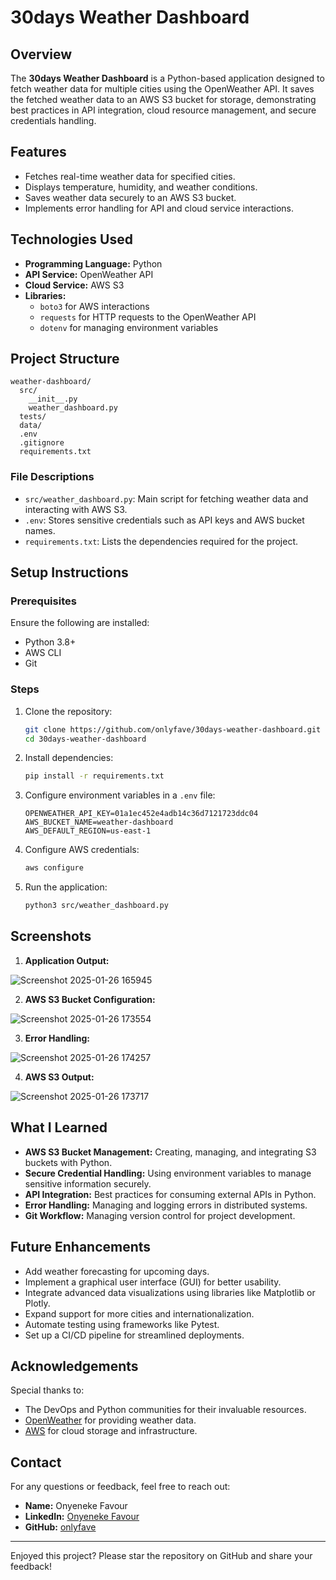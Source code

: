 
# 30days Weather Dashboard

## Overview
The **30days Weather Dashboard** is a Python-based application designed to fetch weather data for multiple cities using the OpenWeather API. It saves the fetched weather data to an AWS S3 bucket for storage, demonstrating best practices in API integration, cloud resource management, and secure credentials handling.

## Features
- Fetches real-time weather data for specified cities.
- Displays temperature, humidity, and weather conditions.
- Saves weather data securely to an AWS S3 bucket.
- Implements error handling for API and cloud service interactions.

## Technologies Used
- **Programming Language:** Python
- **API Service:** OpenWeather API
- **Cloud Service:** AWS S3
- **Libraries:**
  - `boto3` for AWS interactions
  - `requests` for HTTP requests to the OpenWeather API
  - `dotenv` for managing environment variables

## Project Structure
```
weather-dashboard/
  src/
    __init__.py
    weather_dashboard.py
  tests/
  data/
  .env
  .gitignore
  requirements.txt
```

### File Descriptions
- `src/weather_dashboard.py`: Main script for fetching weather data and interacting with AWS S3.
- `.env`: Stores sensitive credentials such as API keys and AWS bucket names.
- `requirements.txt`: Lists the dependencies required for the project.

## Setup Instructions

### Prerequisites
Ensure the following are installed:
- Python 3.8+
- AWS CLI
- Git

### Steps
1. Clone the repository:
   ```bash
   git clone https://github.com/onlyfave/30days-weather-dashboard.git
   cd 30days-weather-dashboard
   ```

2. Install dependencies:
   ```bash
   pip install -r requirements.txt
   ```

3. Configure environment variables in a `.env` file:
   ```plaintext
   OPENWEATHER_API_KEY=01a1ec452e4adb14c36d7121723ddc04
   AWS_BUCKET_NAME=weather-dashboard
   AWS_DEFAULT_REGION=us-east-1
   ```

4. Configure AWS credentials:
   ```bash
   aws configure
   ```

5. Run the application:
   ```bash
   python3 src/weather_dashboard.py
   ```

## Screenshots

1. **Application Output:**

![Screenshot 2025-01-26 165945](https://github.com/user-attachments/assets/3df8ec33-6476-4bb3-a331-b49d2d76374a)

2. **AWS S3 Bucket Configuration:**

![Screenshot 2025-01-26 173554](https://github.com/user-attachments/assets/2acbcb7f-d9e8-4b6b-a483-5f29019ad7b0)


3. **Error Handling:**
   
![Screenshot 2025-01-26 174257](https://github.com/user-attachments/assets/5e68c1a9-4016-42cc-8942-434bee81d8cb)

4. **AWS S3 Output:**
   
![Screenshot 2025-01-26 173717](https://github.com/user-attachments/assets/8b2fb30e-1754-4b44-8e50-d4e480041167)


## What I Learned
- **AWS S3 Bucket Management:** Creating, managing, and integrating S3 buckets with Python.
- **Secure Credential Handling:** Using environment variables to manage sensitive information securely.
- **API Integration:** Best practices for consuming external APIs in Python.
- **Error Handling:** Managing and logging errors in distributed systems.
- **Git Workflow:** Managing version control for project development.

## Future Enhancements
- Add weather forecasting for upcoming days.
- Implement a graphical user interface (GUI) for better usability.
- Integrate advanced data visualizations using libraries like Matplotlib or Plotly.
- Expand support for more cities and internationalization.
- Automate testing using frameworks like Pytest.
- Set up a CI/CD pipeline for streamlined deployments.

## Acknowledgements
Special thanks to:
- The DevOps and Python communities for their invaluable resources.
- [OpenWeather](https://openweathermap.org/) for providing weather data.
- [AWS](https://aws.amazon.com/) for cloud storage and infrastructure.

## Contact
For any questions or feedback, feel free to reach out:
- **Name:** Onyeneke Favour
- **LinkedIn:** [Onyeneke Favour](https://www.linkedin.com/in/favour-onyeneke-2b2881297/)
- **GitHub:** [onlyfave](https://github.com/onlyfave)

---

Enjoyed this project? Please star the repository on GitHub and share your feedback!

